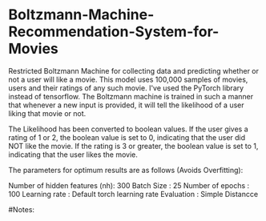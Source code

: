 # Boltzmann-Machine-Recommendation-System-for-Movies
Restricted Boltzmann Machine for collecting data and predicting whether or not a user will like a movie.
This model uses 100,000 samples of movies, users and their ratings of any such movie. I've used the PyTorch library instead of tensorflow. The Boltzmann machine is trained in such a manner that whenever a new input is provided, it will tell the likelihood of a user liking that movie or not.

The Likelihood has been converted to boolean values. If the user gives a rating of 1 or 2, the boolean value is set to 0, indicating that the user did NOT like the movie. If the rating is 3 or greater, the boolean value is set to 1, indicating that the user likes the movie.

The parameters for optimum results are as follows (Avoids Overfitting): 

Number of hidden features (nh): 300
Batch Size : 25
Number of epochs : 100
Learning rate : Default torch learning rate
Evaluation : Simple Distancce


#Notes:



